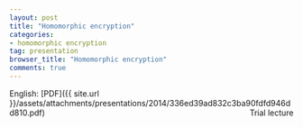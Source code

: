 ```yaml
---
layout: post
title: "Homomorphic encryption"
categories:
- homomorphic encryption
tag: presentation
browser_title: "Homomorphic encryption"
comments: true
---
```


English: [PDF]({{ site.url }}/assets/attachments/presentations/2014/336ed39ad832c3ba90fdfd946dd810.pdf) <span style="float: right;">Trial lecture</span>

